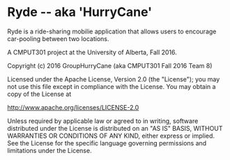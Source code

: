 # Ryde -- aka 'HurryCane'

Ryde is a ride-sharing mobilie application that allows users to encourage car-pooling between two locations. 

A CMPUT301 project at the University of Alberta, Fall 2016.

Copyright (c) 2016 GroupHurryCane (aka CMPUT301 Fall 2016 Team 8)

Licensed under the Apache License, Version 2.0 (the "License"); you may not use this file except in compliance with the License. You may obtain a copy of the License at

http://www.apache.org/licenses/LICENSE-2.0

Unless required by applicable law or agreed to in writing, software distributed under the License is distributed on an "AS IS" BASIS, WITHOUT WARRANTIES OR CONDITIONS OF ANY KIND, either express or implied. See the License for the specific language governing permissions and limitations under the License.
